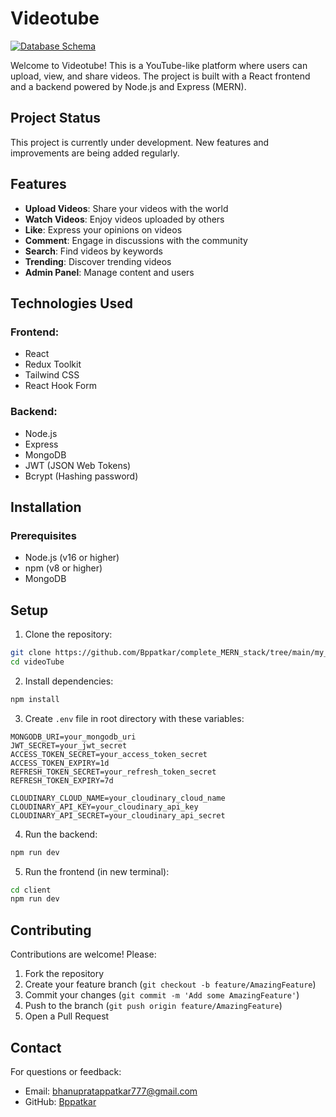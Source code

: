 # Videotube

[![Database Schema](https://app.eraser.io/workspace/VItKkuh1QNeX9UpBQ7NF?origin=share)](./public/idea-to-database.png)

Welcome to Videotube! This is a YouTube-like platform where users can upload, view, and share videos. The project is built with a React frontend and a backend powered by Node.js and Express (MERN).

## Project Status

This project is currently under development. New features and improvements are being added regularly.

## Features

- **Upload Videos**: Share your videos with the world
- **Watch Videos**: Enjoy videos uploaded by others
- **Like**: Express your opinions on videos
- **Comment**: Engage in discussions with the community
- **Search**: Find videos by keywords
- **Trending**: Discover trending videos
- **Admin Panel**: Manage content and users

## Technologies Used

### Frontend:

- React
- Redux Toolkit
- Tailwind CSS
- React Hook Form

### Backend:

- Node.js
- Express
- MongoDB
- JWT (JSON Web Tokens)
- Bcrypt (Hashing password)

## Installation

### Prerequisites

- Node.js (v16 or higher)
- npm (v8 or higher)
- MongoDB

## Setup

1. Clone the repository:

```bash
git clone https://github.com/Bppatkar/complete_MERN_stack/tree/main/my_learning/Hitesh_Backend/videoTube.git
cd videoTube
```


2. Install dependencies:

```bash
npm install
```

3. Create `.env` file in root directory with these variables:

```env
MONGODB_URI=your_mongodb_uri
JWT_SECRET=your_jwt_secret
ACCESS_TOKEN_SECRET=your_access_token_secret
ACCESS_TOKEN_EXPIRY=1d
REFRESH_TOKEN_SECRET=your_refresh_token_secret
REFRESH_TOKEN_EXPIRY=7d

CLOUDINARY_CLOUD_NAME=your_cloudinary_cloud_name
CLOUDINARY_API_KEY=your_cloudinary_api_key
CLOUDINARY_API_SECRET=your_cloudinary_api_secret
```

4. Run the backend:

```bash
npm run dev
```

5. Run the frontend (in new terminal):

```bash
cd client
npm run dev
```

## Contributing

Contributions are welcome! Please:

1. Fork the repository
2. Create your feature branch (`git checkout -b feature/AmazingFeature`)
3. Commit your changes (`git commit -m 'Add some AmazingFeature'`)
4. Push to the branch (`git push origin feature/AmazingFeature`)
5. Open a Pull Request

## Contact

For questions or feedback:

- Email: [bhanupratappatkar777@gmail.com](mailto:bhanupratappatkar777@gmail.com)
- GitHub: [Bppatkar](https://github.com/Bppatkar)

```